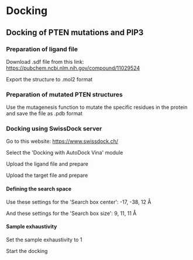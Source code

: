# Docking
## Docking of PTEN mutations and PIP3

### Preparation of ligand file
Download .sdf file from this link: https://pubchem.ncbi.nlm.nih.gov/compound/11029524 

Export the structure to .mol2 format

### Preparation of mutated PTEN structures
Use the mutagenesis function to mutate the specific residues in the protein and save the file as .pdb format

### Docking using SwissDock server
Go to this website: https://www.swissdock.ch/

Select the 'Docking with AutoDock Vina' module

Upload the ligand file and prepare

Upload the target file and prepare

#### Defining the search space
Use these settings for the 'Search box center': -17, -38, 12 Å

And these settings for the 'Search box size': 9, 11, 11 Å

#### Sample exhaustivity
Set the sample exhaustivity to 1

Start the docking
